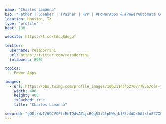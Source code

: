```yaml
---
name: "Charles Lamanna"
bio: "Father | Speaker | Trainer | MVP | #PowerApps & #PowerAutomate Community Super User | YouTuber Right-pointing triangle http://youtube.com/c/rezadorrani | Learn - Share - Clockwise rightwards and leftwards open circle arrows"
location: Houston, TX
type: "profile"
heat: 130

website: https://t.co/tAcqSdqguf

twitter:
  username: rezadorrani
  url: https://twitter.com/rezadorrani
  followers: 8959

topics:
  - Power Apps

images:
  - url: https://pbs.twimg.com/profile_images/1063114045270777856/qeT-jpWr_400x400.jpg
    width: 400
    height: 400
    isCached: true
    title: "Charles Lamanna"

secured: "gO8tzWvI/6GCVCFliEhTQdvAZpjcBOqS3i4lpKWsjNfN3z4dDx6AlkloZZ7XSr0oLJ3i0rSZAYmu4ydm+Fjd+bDXeQLG07bMxrwdtX/y7UsQxvbd4gp4o4Ki5tegNYgMHevsm3cwadpo9hL0N/Kj9QBvbsuNDYqaaPlR7oC4gSqJi57mNsnB1qAgwYXCOq+ZXSpqz4ORqxwrSpsVeOjGuqv9L1pQFjXDgquFDg3eMHhYhn3R0pk3lTd2dfBZ/i8q+kcY25YK9BQrWufjdFkyDJT6QC8iQdezbQuP7kmZAlSnnKHg7OvUeSgex8iJR5tqwohStYdFQokZ74C6b9GKrOTitRzcEo66WLCut9s7Y3qCu8kZnW3+OvecD0xt6b6kvJzTF3HR3HB0IOerycYwlROOSI1ZM7MiliDFBBczejw=;yTn6un0VVk49Vz/1oTSl/w=="
---
```


